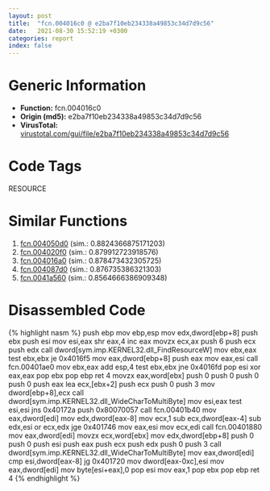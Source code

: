 ```yaml
---
layout: post
title:  "fcn.004016c0 @ e2ba7f10eb234338a49853c34d7d9c56"
date:   2021-08-30 15:52:19 +0300
categories: report
index: false
---
```


# Generic Information
- **Function:** fcn.004016c0
- **Origin (md5):** e2ba7f10eb234338a49853c34d7d9c56
- **VirusTotal:** [virustotal.com/gui/file/e2ba7f10eb234338a49853c34d7d9c56][virustotal_ref]

# Code Tags
<span class="tag" id="RESOURCE">RESOURCE</span>


# Similar Functions

1. [fcn.004050d0][similar_1_ref] (sim.: 0.8824366875171203)
2. [fcn.004020f0][similar_2_ref] (sim.: 0.879912723918576)
3. [fcn.004016a0][similar_3_ref] (sim.: 0.878473432305725)
4. [fcn.004087d0][similar_4_ref] (sim.: 0.876735386321303)
5. [fcn.0041a560][similar_5_ref] (sim.: 0.8564666386909348)


# Disassembled Code

{% highlight nasm %}
push ebp
mov ebp,esp
mov edx,dword[ebp+8]
push ebx
push esi
mov esi,eax
shr eax,4
inc eax
movzx ecx,ax
push 6
push ecx
push edx
call dword[sym.imp.KERNEL32.dll_FindResourceW]
mov ebx,eax
test ebx,ebx
je 0x4016f5
mov eax,dword[ebp+8]
push eax
mov eax,esi
call fcn.00401ae0
mov ebx,eax
add esp,4
test ebx,ebx
jne 0x4016fd
pop esi
xor eax,eax
pop ebx
pop ebp
ret 4
movzx eax,word[ebx]
push 0
push 0
push 0
push 0
push eax
lea ecx,[ebx+2]
push ecx
push 0
push 3
mov dword[ebp+8],ecx
call dword[sym.imp.KERNEL32.dll_WideCharToMultiByte]
mov esi,eax
test esi,esi
jns 0x40172a
push 0x80070057
call fcn.00401b40
mov eax,dword[edi]
mov edx,dword[eax-8]
mov ecx,1
sub ecx,dword[eax-4]
sub edx,esi
or ecx,edx
jge 0x401746
mov eax,esi
mov ecx,edi
call fcn.00401880
mov eax,dword[edi]
movzx ecx,word[ebx]
mov edx,dword[ebp+8]
push 0
push 0
push esi
push eax
push ecx
push edx
push 0
push 3
call dword[sym.imp.KERNEL32.dll_WideCharToMultiByte]
mov eax,dword[edi]
cmp esi,dword[eax-8]
jg 0x401720
mov dword[eax-0xc],esi
mov eax,dword[edi]
mov byte[esi+eax],0
pop esi
mov eax,1
pop ebx
pop ebp
ret 4
{% endhighlight %}


[similar_1_ref]: /report/fcn.004050d0@fac4f0be03ac37bd8be7ef737cdcee10
[similar_2_ref]: /report/fcn.004020f0@2d591d102f09b733d7d0e893e5642beb
[similar_3_ref]: /report/fcn.004016a0@7b00dd8f2abf54a73bfb09681334ff78
[similar_4_ref]: /report/fcn.004087d0@a1c6b07868a0eea8f4ee5a872aa71909
[similar_5_ref]: /report/fcn.0041a560@be7fba7cc724acf4ae2900d99e0fc9c3
[virustotal_ref]: https://www.virustotal.com/gui/file/e2ba7f10eb234338a49853c34d7d9c56
